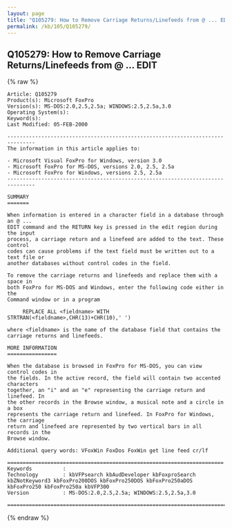 ```yaml
---
layout: page
title: "Q105279: How to Remove Carriage Returns/Linefeeds from @ ... EDIT"
permalink: /kb/105/Q105279/
---
```


## Q105279: How to Remove Carriage Returns/Linefeeds from @ ... EDIT

{% raw %}

	Article: Q105279
	Product(s): Microsoft FoxPro
	Version(s): MS-DOS:2.0,2.5,2.5a; WINDOWS:2.5,2.5a,3.0
	Operating System(s): 
	Keyword(s): 
	Last Modified: 05-FEB-2000
	
	-------------------------------------------------------------------------------
	The information in this article applies to:
	
	- Microsoft Visual FoxPro for Windows, version 3.0 
	- Microsoft FoxPro for MS-DOS, versions 2.0, 2.5, 2.5a 
	- Microsoft FoxPro for Windows, versions 2.5, 2.5a 
	-------------------------------------------------------------------------------
	
	SUMMARY
	=======
	
	When information is entered in a character field in a database through an @ ...
	EDIT command and the RETURN key is pressed in the edit region during the input
	process, a carriage return and a linefeed are added to the text. These control
	codes can cause problems if the text field must be written out to a text file or
	another databases without control codes in the field.
	
	To remove the carriage returns and linefeeds and replace them with a space in
	both FoxPro for MS-DOS and Windows, enter the following code either in the
	Command window or in a program
	
	     REPLACE ALL <fieldname> WITH STRTRAN(<fieldname>,CHR(13)+CHR(10),' ')
	
	where <fieldname> is the name of the database field that contains the
	carriage returns and linefeeds.
	
	MORE INFORMATION
	================
	
	When the database is browsed in FoxPro for MS-DOS, you can view control codes in
	the fields. In the active record, the field will contain two accented characters
	together, an "i" and an "e" representing the carriage return and linefeed. In
	the other records in the Browse window, a musical note and a circle in a box
	represents the carriage return and linefeed. In FoxPro for Windows, the carriage
	return and linefeed are represented by two vertical bars in all records in the
	Browse window.
	
	Additional query words: VFoxWin FoxDos FoxWin get line feed cr/lf
	
	======================================================================
	Keywords          :  
	Technology        : kbVFPsearch kbAudDeveloper kbFoxproSearch kbZNotKeyword3 kbFoxPro200DOS kbFoxPro250DOS kbFoxPro250aDOS kbFoxPro250 kbFoxPro250a kbVFP300
	Version           : MS-DOS:2.0,2.5,2.5a; WINDOWS:2.5,2.5a,3.0
	
	=============================================================================
	

{% endraw %}
